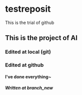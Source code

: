 # testreposit
This is the trial of github

## This is the project of AI


### Edited at local (git)

### Edited at github

#### l've done everything~

##### Written at branch_new
